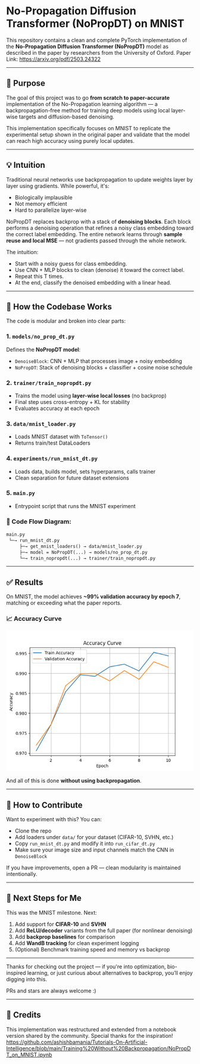 # No-Propagation Diffusion Transformer (NoPropDT) on MNIST

This repository contains a clean and complete PyTorch implementation of the **No-Propagation Diffusion Transformer (NoPropDT)** model as described in the paper by researchers from the University of Oxford.
Paper Link:
https://arxiv.org/pdf/2503.24322

---

## 🚀 Purpose

The goal of this project was to go **from scratch to paper-accurate** implementation of the No-Propagation learning algorithm — a backpropagation-free method for training deep models using local layer-wise targets and diffusion-based denoising.

This implementation specifically focuses on MNIST to replicate the experimental setup shown in the original paper and validate that the model can reach high accuracy using purely local updates.

---

## 💡 Intuition

Traditional neural networks use backpropagation to update weights layer by layer using gradients. While powerful, it's:

* Biologically implausible
* Not memory efficient
* Hard to parallelize layer-wise

NoPropDT replaces backprop with a stack of **denoising blocks**. Each block performs a denoising operation that refines a noisy class embedding toward the correct label embedding. The entire network learns through **sample reuse and local MSE** — not gradients passed through the whole network.

The intuition:

* Start with a noisy guess for class embedding.
* Use CNN + MLP blocks to clean (denoise) it toward the correct label.
* Repeat this T times.
* At the end, classify the denoised embedding with a linear head.

---

## 🧠 How the Codebase Works

The code is modular and broken into clear parts:

### 1. `models/no_prop_dt.py`

Defines the **NoPropDT model**:

* `DenoiseBlock`: CNN + MLP that processes image + noisy embedding
* `NoPropDT`: Stack of denoising blocks + classifier + cosine noise schedule

### 2. `trainer/train_nopropdt.py`

* Trains the model using **layer-wise local losses** (no backprop)
* Final step uses cross-entropy + KL for stability
* Evaluates accuracy at each epoch

### 3. `data/mnist_loader.py`

* Loads MNIST dataset with `ToTensor()`
* Returns train/test DataLoaders

### 4. `experiments/run_mnist_dt.py`

* Loads data, builds model, sets hyperparams, calls trainer
* Clean separation for future dataset extensions

### 5. `main.py`

* Entrypoint script that runs the MNIST experiment

### 🔄 Code Flow Diagram:

```
main.py
 └─→ run_mnist_dt.py
     ├─→ get_mnist_loaders() → data/mnist_loader.py
     ├─→ model = NoPropDT(...) → models/no_prop_dt.py
     └─→ train_nopropdt(...) → trainer/train_nopropdt.py
```

---

## ✅ Results

On MNIST, the model achieves **\~99% validation accuracy by epoch 7**, matching or exceeding what the paper reports.

### 📈 Accuracy Curve

![Training and Validation Accuracy](assets/MnistNoProp.png)

And all of this is done **without using backpropagation**.

---

## 🤝 How to Contribute

Want to experiment with this? You can:

* Clone the repo
* Add loaders under `data/` for your dataset (CIFAR-10, SVHN, etc.)
* Copy `run_mnist_dt.py` and modify it into `run_cifar_dt.py`
* Make sure your image size and input channels match the CNN in `DenoiseBlock`

If you have improvements, open a PR — clean modularity is maintained intentionally.

---

## 🔭 Next Steps for Me

This was the MNIST milestone. Next:

1. Add support for **CIFAR-10** and **SVHN**
2. Add **ReLU/decoder** variants from the full paper (for nonlinear denoising)
3. Add **backprop baselines** for comparison
4. Add **WandB tracking** for clean experiment logging
5. (Optional) Benchmark training speed and memory vs backprop

---

Thanks for checking out the project — if you're into optimization, bio-inspired learning, or just curious about alternatives to backprop, you’ll enjoy digging into this.

PRs and stars are always welcome :)

---
## 🙏 Credits

This implementation was restructured and extended from a notebook version shared by the community. Special thanks for the inspiration!
https://github.com/ashishbamania/Tutorials-On-Artificial-Intelligence/blob/main/Training%20Without%20Backpropagation/NoPropDT_on_MNIST.ipynb
